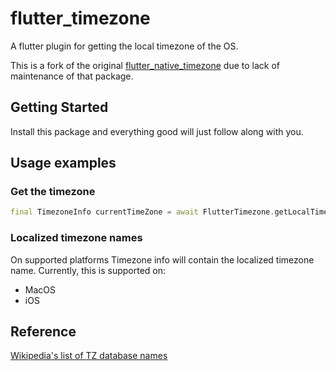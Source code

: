 # flutter_timezone

A flutter plugin for getting the local timezone of the OS.

This is a fork of the original [flutter_native_timezone](https://pub.dev/packages/flutter_native_timezone) due to lack of maintenance of that package.

## Getting Started

Install this package and everything good will just follow along with you.

## Usage examples

### Get the timezone
```dart
final TimezoneInfo currentTimeZone = await FlutterTimezone.getLocalTimezone();
```

### Localized timezone names

On supported platforms Timezone info will contain the localized timezone name. Currently, this is supported on:
 - MacOS
 - iOS

## Reference

[Wikipedia's list of TZ database names](https://en.wikipedia.org/wiki/List_of_tz_database_time_zones)
